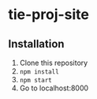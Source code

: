 # tie-proj-site
## Installation
1. Clone this repository
2. `npm install`
3. `npm start`
4. Go to localhost:8000
